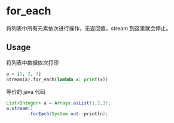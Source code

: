 # for_each

将列表中所有元素依次进行操作，无返回值，stream 到这里就会停止。

## Usage

将列表中数据依次打印

```python
a = [1, 2, 3]
Stream(a).for_each(lambda x: print(x))
```

等价的 java 代码
```java
List<Integer> a = Arrays.asList(1,2,3);
a.stream()
        .forEach(System.out::println);
```